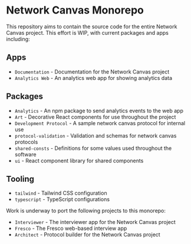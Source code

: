 # Network Canvas Monorepo

This repository aims to contain the source code for the entire Network Canvas project. This effort
is WIP, with current packages and apps including:

## Apps

- `Documentation` - Documentation for the Network Canvas project
- `Analytics Web` - An analytics web app for showing analytics data

## Packages

- `Analytics` - An npm package to send analytics events to the web app
- `Art` - Decorative React components for use throughout the project
- `Development Protocol` - A sample network canvas protocol for internal use
- `protocol-validation` - Validation and schemas for network canvas protocols
- `shared-consts` - Definitions for some values used throughout the software
- `ui` - React component library for shared components

## Tooling

- `tailwind` - Tailwind CSS configuration
- `typescript` - TypeScript configurations

Work is underway to port the following projects to this monorepo:

- `Interviewer` - The interviewer app for the Network Canvas project
- `Fresco` - The Fresco web-based interview app
- `Architect` - Protocol builder for the Network Canvas project

